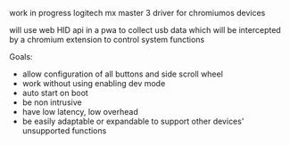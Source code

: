 work in progress logitech mx master 3 driver for chromiumos devices

will use web HID api in a pwa to collect usb data which will be intercepted by a chromium extension to control system functions

Goals:
- allow configuration of all buttons and side scroll wheel
- work without using enabling dev mode
- auto start on boot
- be non intrusive
- have low latency, low overhead
- be easily adaptable or expandable to support other devices' unsupported functions